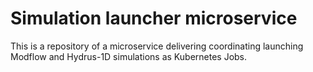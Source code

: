 # Simulation launcher microservice

This is a repository of a microservice delivering coordinating launching Modflow and Hydrus-1D simulations as Kubernetes Jobs.
